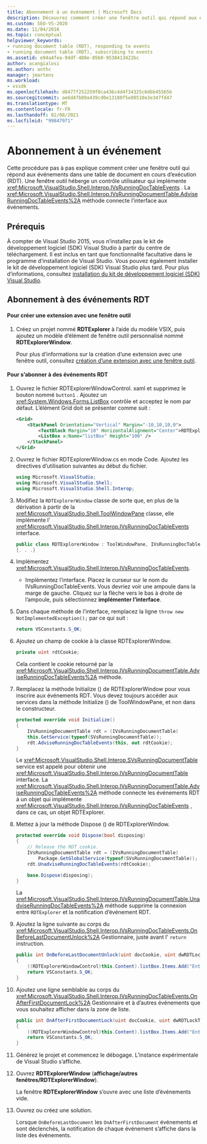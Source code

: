 ```yaml
---
title: Abonnement à un événement | Microsoft Docs
description: Découvrez comment créer une fenêtre outil qui répond aux événements dans une table de document en cours d’exécution dans le kit de développement logiciel (SDK) Visual Studio.
ms.custom: SEO-VS-2020
ms.date: 11/04/2016
ms.topic: conceptual
helpviewer_keywords:
- running document table (RDT), responding to events
- running document table (RDT), subscribing to events
ms.assetid: e94a4fea-94df-488e-8560-9538413422bc
author: acangialosi
ms.author: anthc
manager: jmartens
ms.workload:
- vssdk
ms.openlocfilehash: d8477f252259f0ca436c4d4f34325c6dbb45565b
ms.sourcegitcommit: ae6d47b09a439cd0e13180f5e89510e3e347fd47
ms.translationtype: MT
ms.contentlocale: fr-FR
ms.lasthandoff: 02/08/2021
ms.locfileid: "99847971"
---
```

# <a name="subscribing-to-an-event"></a>Abonnement à un événement
Cette procédure pas à pas explique comment créer une fenêtre outil qui répond aux événements dans une table de document en cours d’exécution (RDT). Une fenêtre outil héberge un contrôle utilisateur qui implémente <xref:Microsoft.VisualStudio.Shell.Interop.IVsRunningDocTableEvents> . La <xref:Microsoft.VisualStudio.Shell.Interop.IVsRunningDocumentTable.AdviseRunningDocTableEvents%2A> méthode connecte l’interface aux événements.

## <a name="prerequisites"></a>Prérequis
 À compter de Visual Studio 2015, vous n’installez pas le kit de développement logiciel (SDK) Visual Studio à partir du centre de téléchargement. Il est inclus en tant que fonctionnalité facultative dans le programme d’installation de Visual Studio. Vous pouvez également installer le kit de développement logiciel (SDK) Visual Studio plus tard. Pour plus d’informations, consultez [installation du kit de développement logiciel (SDK) Visual Studio](../extensibility/installing-the-visual-studio-sdk.md).

## <a name="subscribing-to-rdt-events"></a>Abonnement à des événements RDT

#### <a name="to-create-an-extension-with-a-tool-window"></a>Pour créer une extension avec une fenêtre outil

1. Créez un projet nommé **RDTExplorer** à l’aide du modèle VSIX, puis ajoutez un modèle d’élément de fenêtre outil personnalisé nommé **RDTExplorerWindow**.

     Pour plus d’informations sur la création d’une extension avec une fenêtre outil, consultez [création d’une extension avec une fenêtre outil](../extensibility/creating-an-extension-with-a-tool-window.md).

#### <a name="to-subscribe-to-rdt-events"></a>Pour s’abonner à des événements RDT

1. Ouvrez le fichier RDTExplorerWindowControl. xaml et supprimez le bouton nommé `button1` . Ajoutez un <xref:System.Windows.Forms.ListBox> contrôle et acceptez le nom par défaut. L’élément Grid doit se présenter comme suit :

    ```xml
    <Grid>
        <StackPanel Orientation="Vertical" Margin="-10,10,10,0">
            <TextBlock Margin="10" HorizontalAlignment="Center">RDTExplorerWindow</TextBlock>
            <ListBox x:Name="listBox" Height="100" />
        </StackPanel>
    </Grid>
    ```

2. Ouvrez le fichier RDTExplorerWindow.cs en mode Code. Ajoutez les directives d’utilisation suivantes au début du fichier.

    ```csharp
    using Microsoft.VisualStudio;
    using Microsoft.VisualStudio.Shell;
    using Microsoft.VisualStudio.Shell.Interop;
    ```

3. Modifiez la `RDTExplorerWindow` classe de sorte que, en plus de la dérivation à partir de la <xref:Microsoft.VisualStudio.Shell.ToolWindowPane> classe, elle implémente l' <xref:Microsoft.VisualStudio.Shell.Interop.IVsRunningDocTableEvents> interface.

    ```csharp
    public class RDTExplorerWindow : ToolWindowPane, IVsRunningDocTableEvents
    {. . .}
    ```

4. Implémentez <xref:Microsoft.VisualStudio.Shell.Interop.IVsRunningDocTableEvents>.

    - Implémentez l’interface. Placez le curseur sur le nom du IVsRunningDocTableEvents. Vous devriez voir une ampoule dans la marge de gauche. Cliquez sur la flèche vers le bas à droite de l’ampoule, puis sélectionnez **implémenter l’interface**.

5. Dans chaque méthode de l’interface, remplacez la ligne `throw new NotImplementedException();` par ce qui suit :

    ```csharp
    return VSConstants.S_OK;
    ```

6. Ajoutez un champ de cookie à la classe RDTExplorerWindow.

    ```csharp
    private uint rdtCookie;
    ```

     Cela contient le cookie retourné par la <xref:Microsoft.VisualStudio.Shell.Interop.IVsRunningDocumentTable.AdviseRunningDocTableEvents%2A> méthode.

7. Remplacez la méthode Initialize () de RDTExplorerWindow pour vous inscrire aux événements RDT. Vous devez toujours accéder aux services dans la méthode Initialize () de ToolWindowPane, et non dans le constructeur.

    ```csharp
    protected override void Initialize()
    {
        IVsRunningDocumentTable rdt = (IVsRunningDocumentTable)
        this.GetService(typeof(SVsRunningDocumentTable));
        rdt.AdviseRunningDocTableEvents(this, out rdtCookie);
    }
    ```

     Le <xref:Microsoft.VisualStudio.Shell.Interop.SVsRunningDocumentTable> service est appelé pour obtenir une <xref:Microsoft.VisualStudio.Shell.Interop.IVsRunningDocumentTable> interface. La <xref:Microsoft.VisualStudio.Shell.Interop.IVsRunningDocumentTable.AdviseRunningDocTableEvents%2A> méthode connecte les événements RDT à un objet qui implémente <xref:Microsoft.VisualStudio.Shell.Interop.IVsRunningDocTableEvents> , dans ce cas, un objet RDTExplorer.

8. Mettez à jour la méthode Dispose () de RDTExplorerWindow.

    ```csharp
    protected override void Dispose(bool disposing)
    {
        // Release the RDT cookie.
        IVsRunningDocumentTable rdt = (IVsRunningDocumentTable)
            Package.GetGlobalService(typeof(SVsRunningDocumentTable));
        rdt.UnadviseRunningDocTableEvents(rdtCookie);

        base.Dispose(disposing);
    }
    ```

     La <xref:Microsoft.VisualStudio.Shell.Interop.IVsRunningDocumentTable.UnadviseRunningDocTableEvents%2A> méthode supprime la connexion entre `RDTExplorer` et la notification d’événement RDT.

9. Ajoutez la ligne suivante au corps du <xref:Microsoft.VisualStudio.Shell.Interop.IVsRunningDocTableEvents.OnBeforeLastDocumentUnlock%2A> Gestionnaire, juste avant l' `return` instruction.

    ```csharp
    public int OnBeforeLastDocumentUnlock(uint docCookie, uint dwRDTLockType, uint dwReadLocksRemaining, uint dwEditLocksRemaining)
    {
        ((RDTExplorerWindowControl)this.Content).listBox.Items.Add("Entering OnBeforeLastDocumentUnlock");
        return VSConstants.S_OK;
    }
    ```

10. Ajoutez une ligne semblable au corps du <xref:Microsoft.VisualStudio.Shell.Interop.IVsRunningDocTableEvents.OnAfterFirstDocumentLock%2A> Gestionnaire et à d’autres événements que vous souhaitez afficher dans la zone de liste.

    ```csharp
    public int OnAfterFirstDocumentLock(uint docCookie, uint dwRDTLockType, uint dwReadLocksRemaining, uint dwEditLocksRemaining)
    {
        ((RDTExplorerWindowControl)this.Content).listBox.Items.Add("Entering OnAfterFirstDocumentLock");
        return VSConstants.S_OK;
    }
    ```

11. Générez le projet et commencez le débogage. L’instance expérimentale de Visual Studio s’affiche.

12. Ouvrez **RDTExplorerWindow** (**affichage/autres fenêtres/RDTExplorerWindow**).

     La fenêtre **RDTExplorerWindow** s’ouvre avec une liste d’événements vide.

13. Ouvrez ou créez une solution.

     Lorsque `OnBeforeLastDocument` les `OnAfterFirstDocument` événements et sont déclenchés, la notification de chaque événement s’affiche dans la liste des événements.
